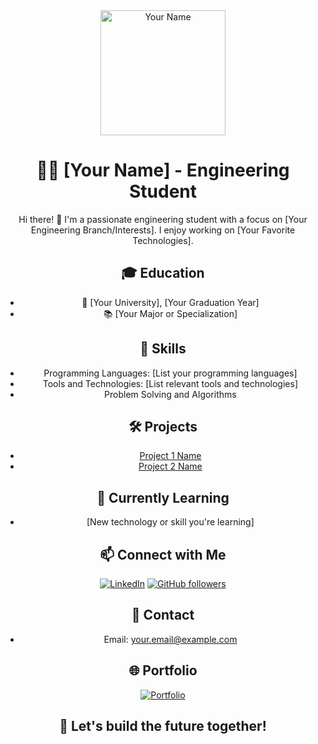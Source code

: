 <!-- About Me Section -->
<div align="center">
  <img src="[https://your-image-url.com/your-profile-image.jpg" alt="Your Name" width="200](https://ibb.co/Y3MTrcr)"/>

  # 👨‍💻 [Your Name] - Engineering Student

  Hi there! 👋 I'm a passionate engineering student with a focus on [Your Engineering Branch/Interests]. I enjoy working on [Your Favorite Technologies].

  ## 🎓 Education
  - 🏫 [Your University], [Your Graduation Year]
  - 📚 [Your Major or Specialization]

  ## 🔧 Skills
  - Programming Languages: [List your programming languages]
  - Tools and Technologies: [List relevant tools and technologies]
  - Problem Solving and Algorithms

  ## 🛠️ Projects
  - [Project 1 Name](https://github.com/your-username/project-1)
  - [Project 2 Name](https://github.com/your-username/project-2)

  ## 🌱 Currently Learning
  - [New technology or skill you're learning]

  ## 📫 Connect with Me
  [![LinkedIn](https://img.shields.io/badge/LinkedIn-Connect-blue)](https://www.linkedin.com/in/your-linkedin/)
  [![GitHub followers](https://img.shields.io/github/followers/your-username?label=Follow&style=social)](https://github.com/your-username)

  ## 📧 Contact
  - Email: your.email@example.com

  ## 🌐 Portfolio
  [![Portfolio](https://img.shields.io/badge/Portfolio-Visit-brightgreen)](https://your-portfolio-website.com)

  ## 🚀 Let's build the future together!
</div>
